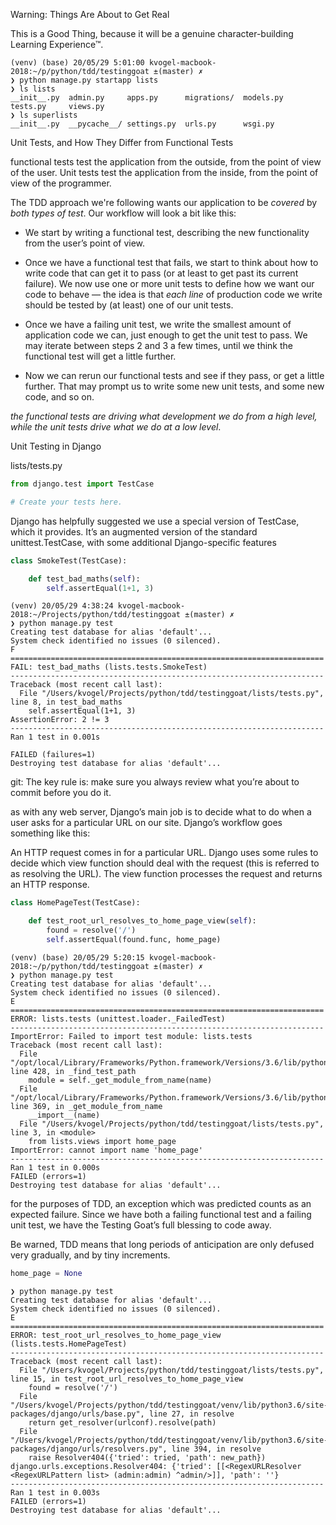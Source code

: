 
Warning: Things Are About to Get Real

This is a Good Thing, because it will be a genuine character-building Learning Experience™.

```
(venv) (base) 20/05/29 5:01:00 kvogel-macbook-2018:~/p/python/tdd/testinggoat ±(master) ✗
❯ python manage.py startapp lists
❯ ls lists
__init__.py  admin.py     apps.py      migrations/  models.py    tests.py     views.py
❯ ls superlists
__init__.py  __pycache__/ settings.py  urls.py      wsgi.py
```

Unit Tests, and How They Differ from Functional Tests

functional tests test the application from the outside, from the point of view of the user. 
Unit tests test the application from the inside, from the point of view of the programmer.

The TDD approach we're following wants our application to be *covered* by *both types of test*.
Our workflow will look a bit like this:

* We start by writing a functional test, describing the new functionality from the user’s point of view.

* Once we have a functional test that fails, we start to think about how to write code that can get it to pass (or at least to get past its current failure). We now use one or more unit tests to define how we want our code to behave — ​the idea is that *each line* of production code we write should be tested by (at least) one of our unit tests.

* Once we have a failing unit test, we write the smallest amount of application code we can, just enough to get the unit test to pass. We may iterate between steps 2 and 3 a few times, until we think the functional test will get a little further.

* Now we can rerun our functional tests and see if they pass, or get a little further. That may prompt us to write some new unit tests, and some new code, and so on.

*the functional tests are driving what development we do from a high level, while the unit tests drive what we do at a low level*.

Unit Testing in Django

lists/tests.py
```py
from django.test import TestCase

# Create your tests here.
```

Django has helpfully suggested we use a special version of TestCase, which it provides. It’s an augmented version of the standard unittest.TestCase, with some additional Django-specific features

```py
class SmokeTest(TestCase):

    def test_bad_maths(self):
        self.assertEqual(1+1, 3)
```   

```
(venv) 20/05/29 4:38:24 kvogel-macbook-2018:~/Projects/python/tdd/testinggoat ±(master) ✗ 
❯ python manage.py test
Creating test database for alias 'default'...
System check identified no issues (0 silenced).
F
======================================================================
FAIL: test_bad_maths (lists.tests.SmokeTest)
----------------------------------------------------------------------
Traceback (most recent call last):
  File "/Users/kvogel/Projects/python/tdd/testinggoat/lists/tests.py", line 8, in test_bad_maths
    self.assertEqual(1+1, 3)
AssertionError: 2 != 3
----------------------------------------------------------------------
Ran 1 test in 0.001s

FAILED (failures=1)
Destroying test database for alias 'default'...
```


git: The key rule is: make sure you always review what you’re about to commit before you do it.


as with any web server, Django’s main job is to decide what to do when a user asks for a particular URL on our site. Django’s workflow goes something like this:

An HTTP request comes in for a particular URL.
Django uses some rules to decide which view function should deal with the request (this is referred to as resolving the URL).
The view function processes the request and returns an HTTP response.

```py
class HomePageTest(TestCase):

    def test_root_url_resolves_to_home_page_view(self):
        found = resolve('/')
        self.assertEqual(found.func, home_page)
```

```
(venv) (base) 20/05/29 5:20:15 kvogel-macbook-2018:~/p/python/tdd/testinggoat ±(master) ✗
❯ python manage.py test
Creating test database for alias 'default'...
System check identified no issues (0 silenced).
E
======================================================================
ERROR: lists.tests (unittest.loader._FailedTest)
----------------------------------------------------------------------
ImportError: Failed to import test module: lists.tests
Traceback (most recent call last):
  File "/opt/local/Library/Frameworks/Python.framework/Versions/3.6/lib/python3.6/unittest/loader.py", line 428, in _find_test_path
    module = self._get_module_from_name(name)
  File "/opt/local/Library/Frameworks/Python.framework/Versions/3.6/lib/python3.6/unittest/loader.py", line 369, in _get_module_from_name
    __import__(name)
  File "/Users/kvogel/Projects/python/tdd/testinggoat/lists/tests.py", line 3, in <module>
    from lists.views import home_page
ImportError: cannot import name 'home_page'
----------------------------------------------------------------------
Ran 1 test in 0.000s
FAILED (errors=1)
Destroying test database for alias 'default'...
```

for the purposes of TDD, an exception which was predicted counts as an expected failure. Since we have both a failing functional test and a failing unit test, we have the Testing Goat’s full blessing to code away.

Be warned, TDD means that long periods of anticipation are only defused very gradually, and by tiny increments.

```py
home_page = None
```

```
❯ python manage.py test
Creating test database for alias 'default'...
System check identified no issues (0 silenced).
E
======================================================================
ERROR: test_root_url_resolves_to_home_page_view (lists.tests.HomePageTest)
----------------------------------------------------------------------
Traceback (most recent call last):
  File "/Users/kvogel/Projects/python/tdd/testinggoat/lists/tests.py", line 15, in test_root_url_resolves_to_home_page_view
    found = resolve('/')
  File "/Users/kvogel/Projects/python/tdd/testinggoat/venv/lib/python3.6/site-packages/django/urls/base.py", line 27, in resolve
    return get_resolver(urlconf).resolve(path)
  File "/Users/kvogel/Projects/python/tdd/testinggoat/venv/lib/python3.6/site-packages/django/urls/resolvers.py", line 394, in resolve
    raise Resolver404({'tried': tried, 'path': new_path})
django.urls.exceptions.Resolver404: {'tried': [[<RegexURLResolver <RegexURLPattern list> (admin:admin) ^admin/>]], 'path': ''}
----------------------------------------------------------------------
Ran 1 test in 0.003s
FAILED (errors=1)
Destroying test database for alias 'default'...
```

